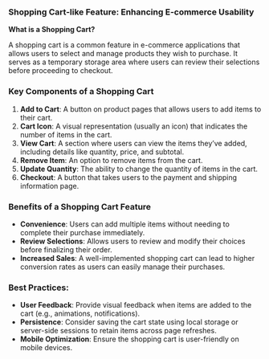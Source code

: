 ### **Shopping Cart-like Feature: Enhancing E-commerce Usability**

**What is a Shopping Cart?**

A shopping cart is a common feature in e-commerce applications that allows users to select and manage products they wish to purchase. It serves as a temporary storage area where users can review their selections before proceeding to checkout.

### **Key Components of a Shopping Cart**

1. **Add to Cart**: A button on product pages that allows users to add items to their cart.
2. **Cart Icon**: A visual representation (usually an icon) that indicates the number of items in the cart.
3. **View Cart**: A section where users can view the items they’ve added, including details like quantity, price, and subtotal.
4. **Remove Item**: An option to remove items from the cart.
5. **Update Quantity**: The ability to change the quantity of items in the cart.
6. **Checkout**: A button that takes users to the payment and shipping information page.

### **Benefits of a Shopping Cart Feature**

- **Convenience**: Users can add multiple items without needing to complete their purchase immediately.
- **Review Selections**: Allows users to review and modify their choices before finalizing their order.
- **Increased Sales**: A well-implemented shopping cart can lead to higher conversion rates as users can easily manage their purchases.

### **Best Practices:**

- **User Feedback**: Provide visual feedback when items are added to the cart (e.g., animations, notifications).
- **Persistence**: Consider saving the cart state using local storage or server-side sessions to retain items across page refreshes.
- **Mobile Optimization**: Ensure the shopping cart is user-friendly on mobile devices.